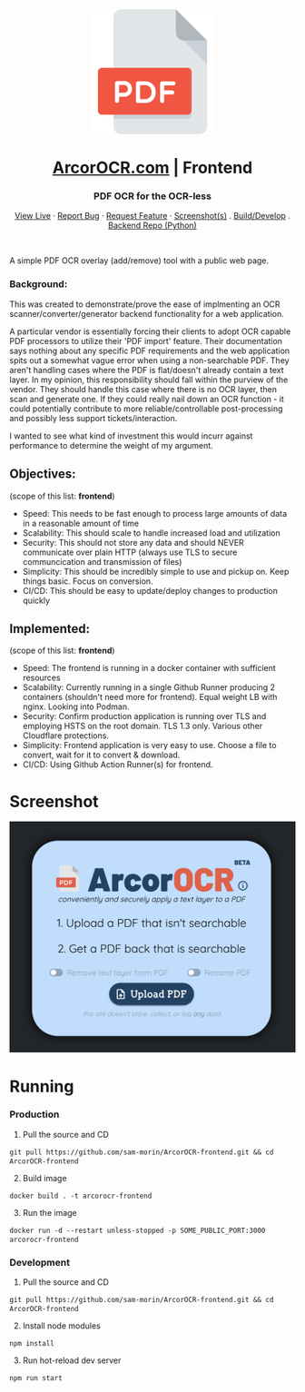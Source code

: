 <!-- ![ArcorOCR](./public/pdf_128.png)

# [ArcorOCR.com](https://ArcorOCR.com) Frontend | PDF OCR for the OCR-less -->

<div align="center">
  <a href="https://arcorocr.com" target="_blank">
    <img src="./public/pdf_512.png" alt="Logo" width="220">
  </a>

  <h1 align="center"><a href="https://arcorocr.com" target="_blank">ArcorOCR.com</a> | Frontend</h1>

  <p align="center">
    <h3>PDF OCR for the OCR-less</h3>
    <!-- <br />
    <a href="https://github.com/othneildrew/Best-README-Template"><strong>Explore the docs »</strong></a>
    <br /> -->
    <a href="https://arcorocr.com">View Live</a>
    ·
    <a href="https://github.com/sam-morin/ArcorOCR-frontend-python/issues">Report Bug</a>
    ·
    <a href="https://github.com/sam-morin/ArcorOCR-frontend-python/issues">Request Feature</a>
    ·
    <a href="https://github.com/sam-morin/ArcorOCR-frontend?tab=readme-ov-file#screenshot">Screenshot(s)</a>
    .
    <a href="https://github.com/sam-morin/ArcorOCR-frontend?tab=readme-ov-file#running">Build/Develop</a>
    .
    <a href="https://github.com/sam-morin/ArcorOCR-backend-python">Backend Repo (Python)</a>
  </p>
</div>

<br/>

A simple PDF OCR overlay (add/remove) tool with a public web page. 

### Background:
This was created to demonstrate/prove the ease of implmenting an OCR scanner/converter/generator backend functionality for a web application. 

A particular vendor is essentially forcing their clients to adopt OCR capable PDF processors to utilize their 'PDF import' feature. Their documentation says nothing about any specific PDF requirements and the web application spits out a somewhat vague error when using a non-searchable PDF. They aren't handling cases where the PDF is flat/doesn't already contain a text layer. In my opinion, this responsibility should fall within the purview of the vendor. They should handle this case where there is no OCR layer, then scan and generate one. If they could really nail down an OCR function - it could potentially contribute to more reliable/controllable post-processing and possibly less support tickets/interaction. 

I wanted to see what kind of investment this would incurr against performance to determine the weight of my argument.

## Objectives:
(scope of this list: **frontend**)
- Speed: 
   This needs to be fast enough to process large amounts of data in a reasonable amount of time
- Scalability:
   This should scale to handle increased load and utilization
- Security:
   This should not store any data and should NEVER communicate over plain HTTP (always use TLS to secure communcication and transmission of files)
- Simplicity: 
   This should be incredibly simple to use and pickup on. Keep things basic. Focus on conversion.
- CI/CD:
   This should be easy to update/deploy changes to production quickly

## Implemented:
(scope of this list: **frontend**)
- Speed:
   The frontend is running in a docker container with sufficient resources
- Scalability:
   Currently running in a single Github Runner producing 2 containers (shouldn't need more for frontend). Equal weight LB with nginx. Looking into Podman.
- Security:
   Confirm production application is running over TLS and employing HSTS on the root domain. TLS 1.3 only. Various other Cloudflare protections.
- Simplicity: 
   Frontend application is very easy to use. Choose a file to convert, wait for it to convert & download.
- CI/CD:
   Using Github Action Runner(s) for frontend.

# Screenshot

<div align="center">
  <a href="https://arcorocr.com" target="_blank">
    <img src="./public/ArcorOCR-scr1.png" alt="Logo" width="570">
  </a>
</div>

# Running

### Production

1. Pull the source and CD
```shell
git pull https://github.com/sam-morin/ArcorOCR-frontend.git && cd ArcorOCR-frontend
```

2. Build image
```shell
docker build . -t arcorocr-frontend
```

3. Run the image
```shell
docker run -d --restart unless-stopped -p SOME_PUBLIC_PORT:3000 arcorocr-frontend
```

### Development

1. Pull the source and CD
```shell
git pull https://github.com/sam-morin/ArcorOCR-frontend.git && cd ArcorOCR-frontend
```

2. Install node modules
```shell
npm install
```

3. Run hot-reload dev server
```shell
npm run start
```